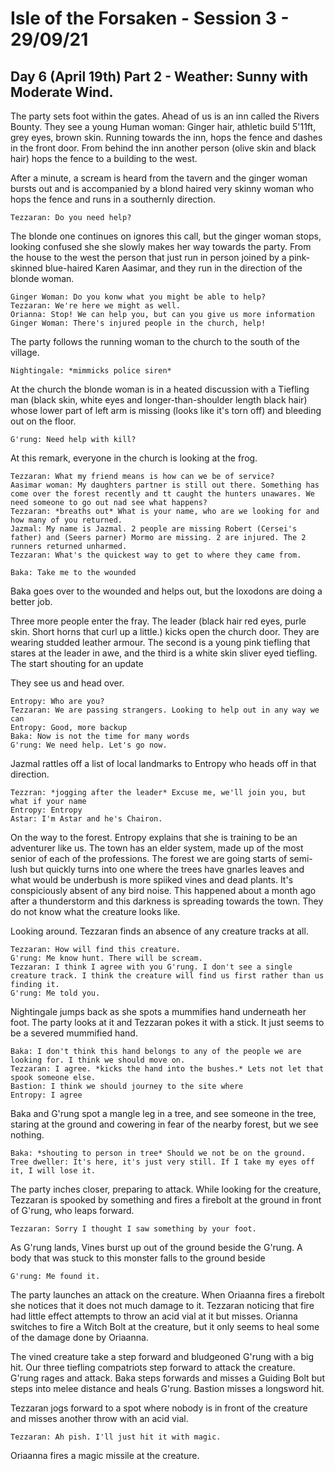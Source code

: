 # Isle of the Forsaken - Session 3 - 29/09/21
 

## Day 6 (April 19th) Part 2 - Weather: Sunny with Moderate Wind.

The party sets foot within the gates. Ahead of us is an inn called the Rivers Bounty. They see a young Human woman: Ginger hair, athletic build 5'11ft, grey eyes, brown skin. Running towards the inn, hops the fence and dashes in the front door. From behind the inn another person (olive skin and black hair) hops the fence to a building to the west. 

After a minute, a scream is heard from the tavern and the ginger woman bursts out and is accompanied by a blond haired very skinny woman who hops the fence and runs in a southernly direction. 

~~~
Tezzaran: Do you need help?
~~~

The blonde one continues on ignores this call, but the ginger woman stops, looking confused she she slowly makes her way towards the party. From the house to the west the person that just run in person joined by a pink-skinned blue-haired Karen Aasimar, and they run in the direction of the blonde woman.  

~~~
Ginger Woman: Do you konw what you might be able to help?
Tezzaran: We're here we might as well. 
Orianna: Stop! We can help you, but can you give us more information
Ginger Woman: There's injured people in the church, help!
~~~

The party follows the running woman to the church to the south of the village. 
~~~
Nightingale: *mimmicks police siren*
~~~

At the church the blonde woman is in a heated discussion with a Tiefling man (black skin, white eyes and longer-than-shoulder length black hair) whose lower part of left arm is missing (looks like it's torn off) and bleeding out on the floor. 

~~~
G'rung: Need help with kill?
~~~

At this remark, everyone in the church is looking at the frog. 

~~~
Tezzaran: What my friend means is how can we be of service?
Aasimar woman: My daughters partner is still out there. Something has come over the forest recently and tt caught the hunters unawares. We need someone to go out nad see what happens?
Tezzaran: *breaths out* What is your name, who are we looking for and how many of you returned. 
Jazmal: My name is Jazmal. 2 people are missing Robert (Cersei's father) and (Seers parner) Mormo are missing. 2 are injured. The 2 runners returned unharmed. 
Tezzaran: What's the quickest way to get to where they came from. 

Baka: Take me to the wounded
~~~

Baka goes over to the wounded and helps out, but the loxodons are doing a better job. 

Three more people enter the fray. The leader (black hair red eyes, purle skin. Short horns that curl up a little.) kicks open the church door. They are wearing studded leather armour. The second is a young pink tiefling that stares at the leader in awe, and the third is a white skin sliver eyed tiefling. The start shouting for an update   

They see us and head over. 

~~~
Entropy: Who are you?
Tezzaran: We are passing strangers. Looking to help out in any way we can 
Entropy: Good, more backup
Baka: Now is not the time for many words
G'rung: We need help. Let's go now.
~~~

Jazmal rattles off a list of local landmarks to Entropy who heads off in that direction.
~~~
Tezzran: *jogging after the leader* Excuse me, we'll join you, but what if your name
Entropy: Entropy
Astar: I'm Astar and he's Chairon. 
~~~

On the way to the forest. Entropy explains that she is training to be an adventurer like us. The town has an elder system, made up of the most senior of each of the professions. The forest we are going starts of semi-lush but quickly turns into one where the trees have gnarles leaves and what would be underbush is more spiiked vines and dead plants. It's conspiciously absent of any bird noise. This happened about a month ago after a thunderstorm and this darkness is spreading towards the town. They do not know what the creature looks like. 

Looking around. Tezzaran finds an absence of any creature tracks at all. 

~~~
Tezzaran: How will find this creature.
G'rung: Me know hunt. There will be scream.
Tezzaran: I think I agree with you G'rung. I don't see a single creature track. I think the creature will find us first rather than us finding it.
G'rung: Me told you. 
~~~

Nightingale jumps back as she spots a mummifies hand underneath her foot. The party looks at it and Tezzaran pokes it with a stick. It just seems to be a severed mummified hand. 

~~~
Baka: I don't think this hand belongs to any of the people we are looking for. I think we should move on.
Tezzaran: I agree. *kicks the hand into the bushes.* Lets not let that spook someone else.
Bastion: I think we should journey to the site where 
Entropy: I agree
~~~

Baka and G'rung spot a mangle leg in a tree, and see someone in the tree, staring at the ground and cowering in fear of the nearby forest, but we see nothing. 

~~~
Baka: *shouting to person in tree* Should we not be on the ground. 
Tree dweller: It's here, it's just very still. If I take my eyes off it, I will lose it.
~~~

The party inches closer, preparing to attack. While looking for the creature, Tezzaran is spooked by something and fires a firebolt at the ground in front of G'rung, who leaps forward. 

~~~
Tezzaran: Sorry I thought I saw something by your foot. 
~~~

As G'rung lands, Vines burst up out of the ground beside the G'rung. A body that was stuck to this monster falls to the ground beside  
~~~
G'rung: Me found it. 
~~~

The party launches an attack on the creature. When Oriaanna fires a firebolt she notices that it does not much damage to it. Tezzaran noticing that fire had little effect attempts to throw an acid vial at it but misses. Orianna switches to fire a Witch Bolt at the creature, but it only seems to heal some of the damage done by Oriaanna. 

The vined creature take a step forward and bludgeoned G'rung with a big hit. Our three tiefling compatriots step forward to attack the creature. G'rung rages and attack. Baka steps forwards and misses a Guiding Bolt but steps into melee distance and heals G'rung. Bastion misses a longsword hit.

Tezzaran jogs forward to a spot where nobody is in front of the creature and misses another throw with an acid vial. 
~~~
Tezzaran: Ah pish. I'll just hit it with magic.
~~~
Oriaanna fires a magic missile at the creature. 
